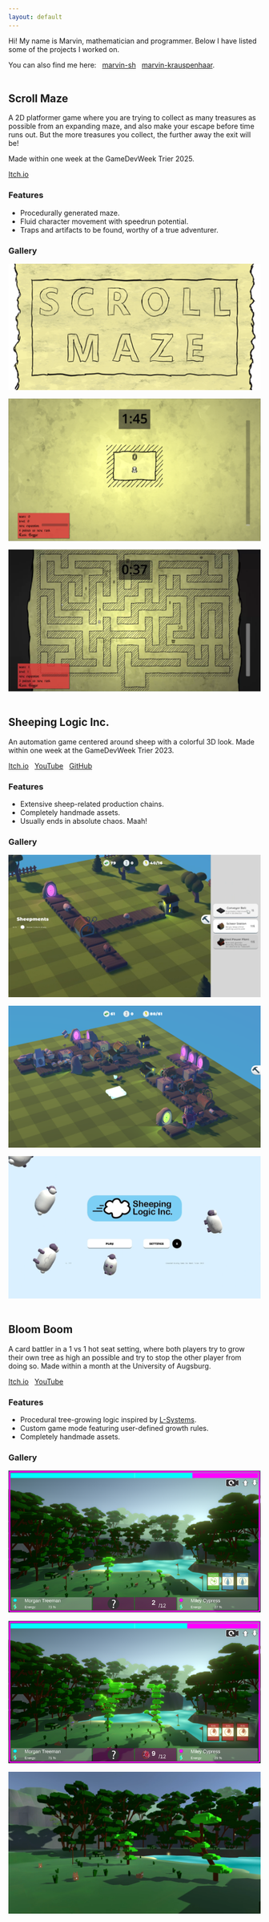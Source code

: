```yaml
---
layout: default
---
```


Hi! My name is Marvin, mathematician and programmer. Below I have listed some of the projects I worked on.

You can also find me here: &nbsp; [<i class="fab fa-github"></i> marvin-sh](https://github.com/marvin-sh) &nbsp; [<i class="fab fa-linkedin"></i> marvin-krauspenhaar](https://www.linkedin.com/in/marvin-krauspenhaar-463b72336/).<br><br>


## Scroll Maze
A 2D platformer game where you are trying to collect as many treasures as possible from an expanding maze, and also make your escape before time runs out. But the more treasures you collect, the further away the exit will be!

Made within one week at the GameDevWeek Trier 2025.

[<i class="fab fa-itch-io"></i> Itch.io](https://cedric-giese.itch.io/scroll-maze) &nbsp;

### Features
* Procedurally generated maze.
* Fluid character movement with speedrun potential.
* Traps and artifacts to be found, worthy of a true adventurer.

### Gallery
![missing image: Scroll Maze title](ScrollMaze_Screenshots/title.png "Title")

![missing image: Scroll Maze small](ScrollMaze_Screenshots/maze_small.png "Small maze")

![missing image: Scroll Maze large](ScrollMaze_Screenshots/maze_large.png "Large maze")<br><br>

## Sheeping Logic Inc.
An automation game centered around sheep with a colorful 3D look. Made within one week at the GameDevWeek Trier 2023.

[<i class="fab fa-itch-io"></i> Itch.io](https://blendomatik.itch.io/sheeping-logic-inc) &nbsp; [<i class="fab fa-youtube"></i> YouTube](https://youtu.be/dSKOl-yFfmk) &nbsp; [<i class="fab fa-github"></i> GitHub](https://github.com/GameDevWeek-2023/OFF_SheepingLogic)  

### Features
* Extensive sheep-related production chains.
* Completely handmade assets.
* Usually ends in absolute chaos. Maah!

### Gallery
![missing image: Sheeping Logic Inc. small factory](SL_Screenshots/small_base_sreenshot.png "Small factory")

![missing image: Sheeping Logic Inc. large factory](SL_Screenshots/large_base_sreenshot.png "Large factory")

![missing image: Sheeping Logic Inc. main menu](SL_Screenshots/main_menu.png "Main menu")<br><br>

## Bloom Boom
A card battler in a 1 vs 1 hot seat setting, where both players try to grow
their own tree as high an possible and try to stop the other player from
doing so. Made within a month at the University of Augsburg.

[<i class="fab fa-itch-io"></i> Itch.io](https://bloomboomstudios.itch.io/bloomboom) &nbsp; [<i class="fab fa-youtube"></i> YouTube](https://youtu.be/Yg6f0jcUayk) 

### Features
* Procedural tree-growing logic inspired by [L-Systems](https://en.m.wikipedia.org/wiki/L-system).
* Custom game mode featuring user-defined growth rules.
* Completely handmade assets.

### Gallery
![missing image: Bloom Boom small trees](BB_Screenshots/build_medium.png "Small trees")

![missing image: Bloom Boom large trees](BB_Screenshots/build_large.png "Large trees")

![missing image: Bloom Boom no hud](BB_Screenshots/sideways.png "Trees without hud")<br><br>
